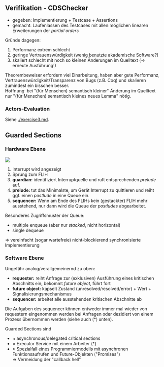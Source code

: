 ## Verifikation - CDSChecker

- gegeben: Implementierung + Testcase + Assertions
- gemacht: Laufenlassen des Testcases mit allen möglichen linearen Erweiterungen der *partial orders*

Gründe dagegen:

1. Performanz extrem schlecht
2. geringe Vertrauenswürdigkeit (wenig benutzte akademische Software?)
3. skaliert schlecht mit noch so kleinen Änderungen im Quelltext (⇒ erneute Ausführung!)

Theorembeweiser erfordern viel Einarbeitung, haben aber gute Performanz, Vertrauenswürdigkeit/Transparenz von Bugs (z.B. Coq) und skalieren zumindest ein bisschen besser.<br>
Hoffnung: bei "(für Menschen) semantisch kleiner" Änderung im Quelltext nur "(für Menschen) semantisch kleines neues Lemma" nötig.

### Actors-Evaluation

Siehe [./exercise3.md](./exercise3.md).

## Guarded Sections

### Hardware Ebene

![](./lectures/_nice_slide-lec12-guases-model.png)

1. Interrupt wird angezeigt
2. Sprung zum FLIH
3. **guardian:** identifiziert Interruptquelle und ruft entsprechenden *prelude* auf.
4. **prelude:** tut das Minimalste, um Gerät Interrupt zu quittieren und reiht ggf. einen *postlude* in eine Queue ein.
5. **sequencer:** Wenn am Ende des FLIHs kein (gestackter) FLIH mehr ausstehend, nur dann wird die Queue der *postludes* abgearbeitet.

Besonderes Zugriffsmuster der Queue:

- multiple enqueue (aber nur *stacked*, nicht horizontal)
- single dequeue

⇒ vereinfacht (sogar wartefreie) nicht-blockierend synchronisierte Implementierung


### Software Ebene

Ungefähr analog/verallgemeinernd zu oben:

- **requester:** reiht Anfrage zur (exklusiven) Ausführung eines kritischen Abschnitts ein, bekommt *future object*, führt fort
- **future object:** kapselt Zustand (unresolved/resolved/error) + Wert + Signalisierungsmechanismus
- **sequencer:** arbeitet alle ausstehenden kritischen Abschnitte ab

Die Aufgaben des sequencer können entweder immer mal wieder von requestern eingenommen werden bei Anfragen oder dezidiert von einem Prozess übernommen werden (siehe auch (\*) unten).

Guarded Sections sind

- ≈ asynchronous/delegated critical sections
- ≈ Executor Service mit einem Arbeiter (\*)
- ≈ Spezialfall eines Programmiermodells mit asynchronen Funktionsaufrufen und Future-Objekten ("Promises")<br>
  ⇒ Vermeidung der "callback hell"